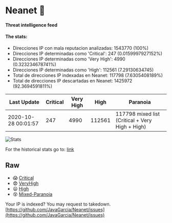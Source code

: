 # Neanet :hocho:
#### Threat intelligence feed
#### The stats:

- Direcciones IP con mala reputacion analizadas: 1543770 (100%)
- Direcciones IP determinadas como 'Critical':  247 (0.0159997927152%)
- Direcciones IP determinadas como 'Very High':  4990 (0.323234678741%)
- Direcciones IP determinadas como 'High':  112561 (7.29130634745)
- Total de direcciones IP indexadas en Neanet:  117798 (7.6305408189%)
- Total de direcciones IP descartadas en Neanet:  1425972 (92.3694591811%)

| Last Update | Critical | Very High | High | Paranoia |
| --- | --- | --- | --- | --- |
| 2020-10-28 00:01:57 | 247 | 4990 | 112561 | 117798 mixed list (Critical + Very High + High)|

![Stats](https://docs.google.com/spreadsheets/d/e/2PACX-1vSnaNMIXVabIpDJjufMlzH7poXnshF3mgd8Is1g9ytUEzVsP5my4Trn8f-xkoLLQ38xpL3HtmUexLo6/pubchart?oid=501124687&format=image)

For the historical stats go to: [link](/stats.csv)
## Raw
- :scream: [Critical](https://raw.githubusercontent.com/JavaGarcia/Neanet/master/blacklists/neanet_critical.txt)
- :fearful: [VeryHigh](https://raw.githubusercontent.com/JavaGarcia/Neanet/master/blacklists/neanet_veryHigh.txtt)
- :frowning: [High](https://raw.githubusercontent.com/JavaGarcia/Neanet/master/blacklists/neanet_high.txt)
- :dizzy_face: [Mixed-Paranoia](https://raw.githubusercontent.com/JavaGarcia/Neanet/master/blacklists/neanet_all.txt)


Your IP is indexed? You may request to takedown. [https://github.com/JavaGarcia/Neanet/issues](https://github.com/JavaGarcia/Neanet/issues)






















































































































































































































































































































































































































































































































































































































































































































































































































































































































































































































































































































































































































































































































































































































































































































































































































































































































































































